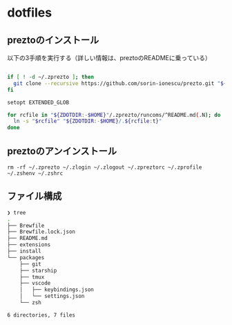 # dotfiles

## preztoのインストール

以下の3手順を実行する（詳しい情報は、preztoのREADMEに乗っている）

```bash

if [ ! -d ~/.zprezto ]; then
  git clone --recursive https://github.com/sorin-ionescu/prezto.git "${ZDOTDIR:-$HOME}/.zprezto"
fi

setopt EXTENDED_GLOB

for rcfile in "${ZDOTDIR:-$HOME}"/.zprezto/runcoms/^README.md(.N); do
  ln -s "$rcfile" "${ZDOTDIR:-$HOME}/.${rcfile:t}"
done
```

## preztoのアンインストール

`rm -rf ~/.zprezto ~/.zlogin ~/.zlogout ~/.zpreztorc ~/.zprofile ~/.zshenv ~/.zshrc`

## ファイル構成

```bash
❯ tree
.
├── Brewfile
├── Brewfile.lock.json
├── README.md
├── extensions
├── install
└── packages
    ├── git
    ├── starship
    ├── tmux
    ├── vscode
    │   ├── keybindings.json
    │   └── settings.json
    └── zsh

6 directories, 7 files
```
